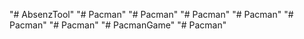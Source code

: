 "# AbsenzTool" 
"# Pacman" 
"# Pacman" 
"# Pacman" 
"# Pacman" 
"# Pacman" 
"# Pacman" 
"# PacmanGame" 
"# Pacman" 

